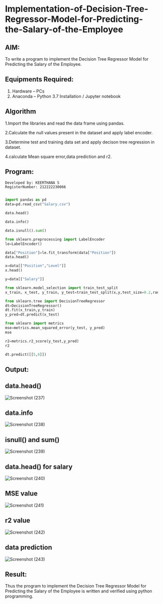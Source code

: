 # Implementation-of-Decision-Tree-Regressor-Model-for-Predicting-the-Salary-of-the-Employee

## AIM:

To write a program to implement the Decision Tree Regressor Model for Predicting the Salary of the Employee.

## Equipments Required:

1. Hardware – PCs
2. Anaconda – Python 3.7 Installation / Jupyter notebook

## Algorithm

1.Import the libraries and read the data frame using pandas.

2.Calculate the null values present in the dataset and apply label encoder.

3.Determine test and training data set and apply decison tree regression in dataset.

4.calculate Mean square error,data prediction and r2.

## Program:

```
Developed by: KEERTHANA S
RegisterNumber: 212222230066
```

```py

import pandas as pd
data=pd.read_csv("Salary.csv")

data.head()

data.info()

data.isnull().sum()

from sklearn.preprocessing import LabelEncoder
le=LabelEncoder()

data["Position"]=le.fit_transform(data["Position"])
data.head()

x=data[["Position","Level"]]
x.head()

y=data[["Salary"]]

from sklearn.model_selection import train_test_split
x_train, x_test, y_train, y_test=train_test_split(x,y,test_size=0.2,random_state=2)

from sklearn.tree import DecisionTreeRegressor
dt=DecisionTreeRegressor()
dt.fit(x_train,y_train)
y_pred=dt.predict(x_test)

from sklearn import metrics
mse=metrics.mean_squared_error(y_test, y_pred)
mse

r2=metrics.r2_score(y_test,y_pred)
r2

dt.predict([[5,6]])
```

## Output:

## data.head()

![Screenshot (237)](https://github.com/VelasiriSreeja/Implementation-of-Decision-Tree-Regressor-Model-for-Predicting-the-Salary-of-the-Employee/assets/118344328/b82352d4-d32b-417f-b084-9bcc6679d6d4)

## data.info

![Screenshot (238)](https://github.com/VelasiriSreeja/Implementation-of-Decision-Tree-Regressor-Model-for-Predicting-the-Salary-of-the-Employee/assets/118344328/f86626d8-e411-4d23-b827-c9be33f3f986)

## isnull() and sum()

![Screenshot (239)](https://github.com/VelasiriSreeja/Implementation-of-Decision-Tree-Regressor-Model-for-Predicting-the-Salary-of-the-Employee/assets/118344328/9f764145-534a-4aaa-8573-d9a98b255e71)

## data.head() for salary

![Screenshot (240)](https://github.com/VelasiriSreeja/Implementation-of-Decision-Tree-Regressor-Model-for-Predicting-the-Salary-of-the-Employee/assets/118344328/cb24a583-388f-48e2-a09a-a45e6128c12b)

## MSE value

![Screenshot (241)](https://github.com/VelasiriSreeja/Implementation-of-Decision-Tree-Regressor-Model-for-Predicting-the-Salary-of-the-Employee/assets/118344328/ce29115f-52b7-417d-857e-1309409ddd1f)

## r2 value

![Screenshot (242)](https://github.com/VelasiriSreeja/Implementation-of-Decision-Tree-Regressor-Model-for-Predicting-the-Salary-of-the-Employee/assets/118344328/7cf9ec95-7b09-4250-9a50-09b12bd94308)

## data prediction

![Screenshot (243)](https://github.com/VelasiriSreeja/Implementation-of-Decision-Tree-Regressor-Model-for-Predicting-the-Salary-of-the-Employee/assets/118344328/cdd07dd7-6bfb-494f-9fe3-378d69126a31)

## Result:

Thus the program to implement the Decision Tree Regressor Model for Predicting the Salary of the Employee is written and verified using python programming.
